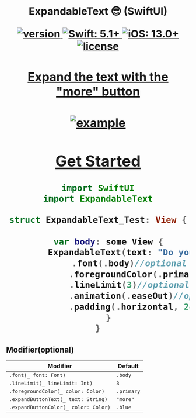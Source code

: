 <h1 align="center"> ExpandableText 😎 (SwiftUI)</p>
<p align="center">
    <a href="https://github.com/NuPlay/ExpandableText/releases/latest">
        <img src="https://img.shields.io/github/v/release/NuPlay/ExpandableText?label=version&labelColor=303840" alt="version">
    </a>
    <a href="https://swift.org/">
        <img src="https://img.shields.io/badge/Swift-5.1+-F05138?labelColor=303840" alt="Swift: 5.1+">
    </a>
    <a href="https://www.apple.com/ios/">
        <img src="https://img.shields.io/badge/iOS-13.0+-007AFF?labelColor=303840" alt="iOS: 13.0+">
    </a>
    <a href="/LICENSE">
        <img src="https://img.shields.io/github/license/NuPlay/ExpandableText?color=blue&labelColor=303840" alt="license">        
</p>
<h3 align="center"> Expand the text with the "more" button </h3>
<h3 align="center"> <img src="https://user-images.githubusercontent.com/73557895/136821265-80941d7f-0942-49dc-907f-e31f1548d23e.gif" alt="example"/> </h3>



## Get Started

```swift
import SwiftUI
import ExpandableText

struct ExpandableText_Test: View {
    
    var body: some View {
        ExpandableText(text: "Do you think you're living an ordinary life? You are so mistaken it's difficult to even explain. The mere fact that you exist makes you extraordinary. The odds of you existing are less than winning the lottery, but here you are. Are you going to let this extraordinary opportunity pass?")
            .font(.body)//optional
            .foregroundColor(.primary)//optional
            .lineLimit(3)//optional
            .animation(.easeOut)//optional
            .padding(.horizontal, 24)//optional
    }
}
```

## Modifier(optional)

Modifier | Default
--- | ---
`.font(_ font: Font)` | `.body`
`.lineLimit(_ lineLimit: Int)` | `3`
`.foregroundColor(_ color: Color)` | `.primary`
`.expandButtonText(_ text: String)` | `"more"`
`.expandButtonColor(_ color: Color)` | `.blue`



